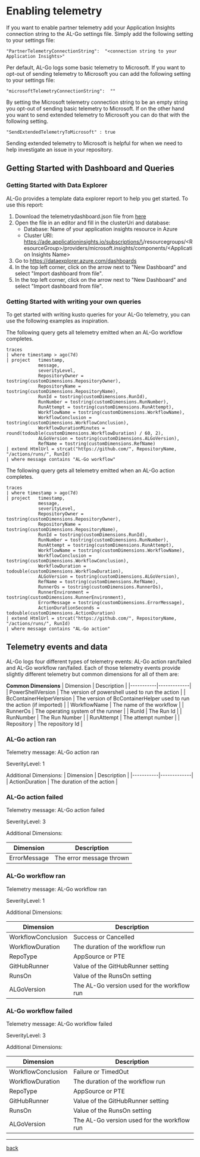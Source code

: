 # Enabling telemetry

If you want to enable partner telemetry add your Application Insights connection string to the AL-Go settings file. Simply add the following setting to your settings file:

```
"PartnerTelemetryConnectionString":  "<connection string to your Application Insights>"
```

Per default, AL-Go logs some basic telemetry to Microsoft. If you want to opt-out of sending telemetry to Microsoft you can add the following setting to your settings file:

```
"microsoftTelemetryConnectionString":  ""
```

By setting the Microsoft telemetry connection string to be an empty string you opt-out of sending basic telemetry to Microsoft. If on the other hand you want to send extended telemetry to Microsoft you can do that with the following setting.

```
"SendExtendedTelemetryToMicrosoft" : true
```

Sending extended telemetry to Microsoft is helpful for when we need to help investigate an issue in your repository.

## Getting Started with Dashboard and Queries

### Getting Started with Data Explorer

AL-Go provides a template data explorer report to help you get started. To use this report:

1. Download the telemetrydashboard.json file from [here](resources/telemetrydashboard.json)
1. Open the file in an editor and fill in the clusterUri and database:
   - Database: Name of your application insights resource in Azure
   - Cluster URI: https://ade.applicationinsights.io/subscriptions/\<SubscriptionId>/resourcegroups/\<ResourceGroup>/providers/microsoft.insights/components/\<Application Insights Name>
1. Go to https://dataexplorer.azure.com/dashboards
1. In the top left corner, click on the arrow next to "New Dashboard" and select "Import dashboard from file".
1. In the top left corner, click on the arrow next to "New Dashboard" and select "Import dashboard from file".

### Getting Started with writing your own queries

To get started with writing kusto queries for your AL-Go telemetry, you can use the following examples as inspiration.

The following query gets all telemetry emitted when an AL-Go workflow completes.

```
traces
| where timestamp > ago(7d)
| project   timestamp,
            message,
            severityLevel,
            RepositoryOwner = tostring(customDimensions.RepositoryOwner),
            RepositoryName = tostring(customDimensions.RepositoryName),
            RunId = tostring(customDimensions.RunId),
            RunNumber = tostring(customDimensions.RunNumber),
            RunAttempt = tostring(customDimensions.RunAttempt),
            WorkflowName = tostring(customDimensions.WorkflowName),
            WorkflowConclusion = tostring(customDimensions.WorkflowConclusion),
            WorkflowDurationMinutes = round(todouble(customDimensions.WorkflowDuration) / 60, 2),
            ALGoVersion = tostring(customDimensions.ALGoVersion),
            RefName = tostring(customDimensions.RefName)
| extend HtmlUrl = strcat("https://github.com/", RepositoryName, "/actions/runs/", RunId)
| where message contains "AL-Go workflow"
```

The following query gets all telemetry emitted when an AL-Go action completes.

```
traces
| where timestamp > ago(7d)
| project   timestamp,
            message,
            severityLevel,
            RepositoryOwner = tostring(customDimensions.RepositoryOwner),
            RepositoryName = tostring(customDimensions.RepositoryName),
            RunId = tostring(customDimensions.RunId),
            RunNumber = tostring(customDimensions.RunNumber),
            RunAttempt = tostring(customDimensions.RunAttempt),
            WorkflowName = tostring(customDimensions.WorkflowName),
            WorkflowConclusion = tostring(customDimensions.WorkflowConclusion),
            WorkflowDuration = todouble(customDimensions.WorkflowDuration),
            ALGoVersion = tostring(customDimensions.ALGoVersion),
            RefName = tostring(customDimensions.RefName),
            RunnerOs = tostring(customDimensions.RunnerOs),
            RunnerEnvironment = tostring(customDimensions.RunnerEnvironment),
            ErrorMessage = tostring(customDimensions.ErrorMessage),
            ActionDurationSeconds = todouble(customDimensions.ActionDuration)
| extend HtmlUrl = strcat("https://github.com/", RepositoryName, "/actions/runs/", RunId)
| where message contains "AL-Go action"
```

## Telemetry events and data

AL-Go logs four different types of telemetry events: AL-Go action ran/failed and AL-Go workflow ran/failed. Each of those telemetry events provide slightly different telemetry but common dimensions for all of them are:

**Common Dimensions**
| Dimension | Description |
|-----------|-------------|
| PowerShellVersion | The version of powershell used to run the action |
| BcContainerHelperVersion | The version of BcContainerHelper used to run the action (if imported) |
| WorkflowName | The name of the workflow |
| RunnerOs | The operating system of the runner |
| RunId | The Run Id |
| RunNumber | The Run Number |
| RunAttempt | The attempt number |
| Repository | The repository Id |

### AL-Go action ran

Telemetry message: AL-Go action ran

SeverityLevel: 1

Additional Dimensions:
| Dimension | Description |
|-----------|-------------|
| ActionDuration | The duration of the action |

### AL-Go action failed

Telemetry message: AL-Go action failed

SeverityLevel: 3

Additional Dimensions:

| Dimension | Description |
|-----------|-------------|
| ErrorMessage | The error message thrown |

### AL-Go workflow ran

Telemetry message: AL-Go workflow ran

SeverityLevel: 1

Additional Dimensions:

| Dimension | Description |
|-----------|-------------|
| WorkflowConclusion | Success or Cancelled |
| WorkflowDuration | The duration of the workflow run |
| RepoType | AppSource or PTE |
| GitHubRunner | Value of the GitHubRunner setting |
| RunsOn | Value of the RunsOn setting |
| ALGoVersion | The AL-Go version used for the workflow run |

### AL-Go workflow failed

Telemetry message: AL-Go workflow failed

SeverityLevel: 3

Additional Dimensions:

| Dimension | Description |
|-----------|-------------|
| WorkflowConclusion | Failure or TimedOut |
| WorkflowDuration | The duration of the workflow run |
| RepoType | AppSource or PTE |
| GitHubRunner | Value of the GitHubRunner setting |
| RunsOn | Value of the RunsOn setting |
| ALGoVersion | The AL-Go version used for the workflow run |

______________________________________________________________________

[back](../README.md)
